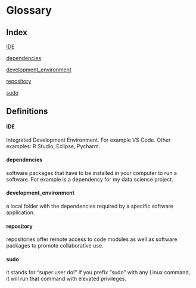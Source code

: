 # Glossary

## Index

[IDE](#IDE)

[dependencies](#dependencies)

[development_environment](#development_environment)

[repository](#repository)

[sudo](#sudo)

## Definitions

#### IDE
Integrated Development Environment. For example VS Code. Other examples: R Studio, Eclipse, Pycharm.
#### dependencies
software packages that have to be installed in your computer to run a software. For example  is a dependency for my data science project.
#### development_environment
a local folder with the dependencies required by a specific software application.
#### repository
 repositories offer remote access to code modules as well as software packages to promote collaborative use.
#### sudo
it stands for “super user do!” If you prefix “sudo” with any Linux command, it will run that command with elevated privileges.